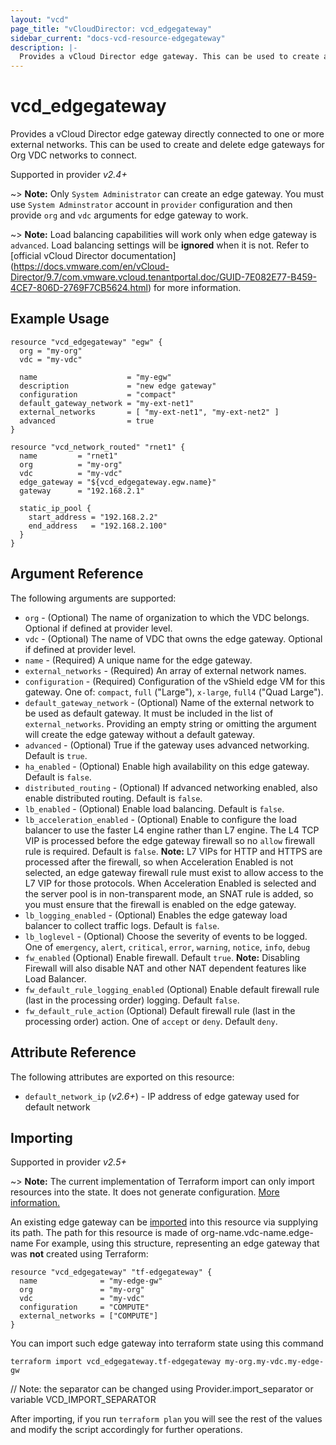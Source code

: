 ```yaml
---
layout: "vcd"
page_title: "vCloudDirector: vcd_edgegateway"
sidebar_current: "docs-vcd-resource-edgegateway"
description: |-
  Provides a vCloud Director edge gateway. This can be used to create and delete edge gateways connected to one or more external networks.
---
```


# vcd\_edgegateway

Provides a vCloud Director edge gateway directly connected to one or more external networks. This can be used to create
and delete edge gateways for Org VDC networks to connect.

Supported in provider *v2.4+*

~> **Note:** Only `System Administrator` can create an edge gateway.
You must use `System Adminstrator` account in `provider` configuration
and then provide `org` and `vdc` arguments for edge gateway to work.

~> **Note:** Load balancing capabilities will work only when edge gateway is `advanced`. Load
balancing settings will be **ignored** when it is not. Refer to [official vCloud Director documentation]
(https://docs.vmware.com/en/vCloud-Director/9.7/com.vmware.vcloud.tenantportal.doc/GUID-7E082E77-B459-4CE7-806D-2769F7CB5624.html) 
for more information.

## Example Usage

```hcl
resource "vcd_edgegateway" "egw" {
  org = "my-org"
  vdc = "my-vdc"

  name                    = "my-egw"
  description             = "new edge gateway"
  configuration           = "compact"
  default_gateway_network = "my-ext-net1"
  external_networks       = [ "my-ext-net1", "my-ext-net2" ]
  advanced                = true
}

resource "vcd_network_routed" "rnet1" {
  name         = "rnet1"
  org          = "my-org"
  vdc          = "my-vdc"
  edge_gateway = "${vcd_edgegateway.egw.name}"
  gateway      = "192.168.2.1"

  static_ip_pool {
    start_address = "192.168.2.2"
    end_address   = "192.168.2.100"
  }
}
```

## Argument Reference

The following arguments are supported:

* `org` - (Optional) The name of organization to which the VDC belongs. Optional if defined at provider level.
* `vdc` - (Optional) The name of VDC that owns the edge gateway. Optional if defined at provider level. 
* `name` - (Required) A unique name for the edge gateway.
* `external_networks` - (Required) An array of external network names.
* `configuration` - (Required) Configuration of the vShield edge VM for this gateway. One of: `compact`, `full` ("Large"), `x-large`, `full4` ("Quad Large").
* `default_gateway_network` - (Optional) Name of the external network to be used as default gateway. It must be included in the
  list of `external_networks`. Providing an empty string or omitting the argument will create the edge gateway without a default gateway.
* `advanced` - (Optional) True if the gateway uses advanced networking. Default is `true`.
* `ha_enabled` - (Optional) Enable high availability on this edge gateway. Default is `false`.
* `distributed_routing` - (Optional) If advanced networking enabled, also enable distributed routing. Default is `false`.
* `lb_enabled` - (Optional) Enable load balancing. Default is `false`.
* `lb_acceleration_enabled` - (Optional) Enable to configure the load balancer to use the faster L4
engine rather than L7 engine. The L4 TCP VIP is processed before the edge gateway firewall so no 
`allow` firewall rule is required. Default is `false`. **Note:** L7 VIPs for HTTP and HTTPS are
processed after the firewall, so when Acceleration Enabled is not selected, an edge gateway firewall
rule must exist to allow access to the L7 VIP for those protocols. When Acceleration Enabled is
selected and the server pool is in non-transparent mode, an SNAT rule is added, so you must ensure
that the firewall is enabled on the edge gateway.
* `lb_logging_enabled` - (Optional) Enables the edge gateway load balancer to collect traffic logs.
Default is `false`.
* `lb_loglevel` - (Optional) Choose the severity of events to be logged. One of `emergency`,
`alert`, `critical`, `error`, `warning`, `notice`, `info`, `debug`
* `fw_enabled` (Optional) Enable firewall. Default `true`. **Note:** Disabling Firewall will also
disable NAT and other NAT dependent features like Load Balancer.
* `fw_default_rule_logging_enabled` (Optional) Enable default firewall rule (last in the processing 
order) logging. Default `false`.
* `fw_default_rule_action` (Optional) Default firewall rule (last in the processing order) action.
One of `accept` or `deny`. Default `deny`.

## Attribute Reference

The following attributes are exported on this resource:

* `default_network_ip` (*v2.6+*) - IP address of edge gateway used for default network

## Importing

Supported in provider *v2.5+*

~> **Note:** The current implementation of Terraform import can only import resources into the state. It does not generate
configuration. [More information.][docs-import]

An existing edge gateway can be [imported][docs-import] into this resource via supplying its path. 
The path for this resource is made of org-name.vdc-name.edge-name
For example, using this structure, representing an edge gateway that was **not** created using Terraform:

```hcl
resource "vcd_edgegateway" "tf-edgegateway" {
  name              = "my-edge-gw"
  org               = "my-org"
  vdc               = "my-vdc"
  configuration     = "COMPUTE"
  external_networks = ["COMPUTE"]
}
```

You can import such edge gateway into terraform state using this command

```
terraform import vcd_edgegateway.tf-edgegateway my-org.my-vdc.my-edge-gw
```
// Note: the separator can be changed using Provider.import_separator or variable VCD_IMPORT_SEPARATOR

[docs-import]:https://www.terraform.io/docs/import/

After importing, if you run `terraform plan` you will see the rest of the values and modify the script accordingly for 
further operations.

